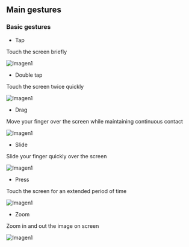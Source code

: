 ## Main gestures

### Basic gestures


* Tap

Touch the screen briefly

![Imagen1](http://static.energysistem.com/images/manuals/39530/535569b2b5b35.jpg)

* Double tap

Touch the screen twice quickly

![Imagen1](http://static.energysistem.com/images/manuals/39530/535569bdd9805.jpg)

* Drag

Move your finger over the screen while maintaining continuous contact 

![Imagen1](http://static.energysistem.com/images/manuals/39530/535569cfdb51d.jpg)

* Slide

Slide your finger quickly over the screen

![Imagen1](http://static.energysistem.com/images/manuals/39530/53556aaed15c2.jpg)

* Press

Touch the screen for an extended period of time

![Imagen1](http://static.energysistem.com/images/manuals/39530/53556aedbd1e1.jpg)

* Zoom

Zoom in and out the image on screen

![Imagen1](http://static.energysistem.com/images/manuals/39530/53556afc48900.jpg)





